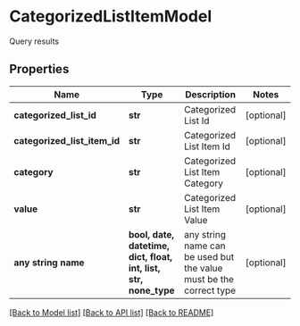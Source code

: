 # CategorizedListItemModel

Query results

## Properties
Name | Type | Description | Notes
------------ | ------------- | ------------- | -------------
**categorized_list_id** | **str** | Categorized List Id | [optional] 
**categorized_list_item_id** | **str** | Categorized List Item Id | [optional] 
**category** | **str** | Categorized List Item Category | [optional] 
**value** | **str** | Categorized List Item Value | [optional] 
**any string name** | **bool, date, datetime, dict, float, int, list, str, none_type** | any string name can be used but the value must be the correct type | [optional]

[[Back to Model list]](../README.md#documentation-for-models) [[Back to API list]](../README.md#documentation-for-api-endpoints) [[Back to README]](../README.md)


